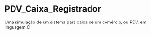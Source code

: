 # PDV_Caixa_Registrador
Uma simulação de um sistema para caixa de um comércio, ou PDV, em linguagem C
